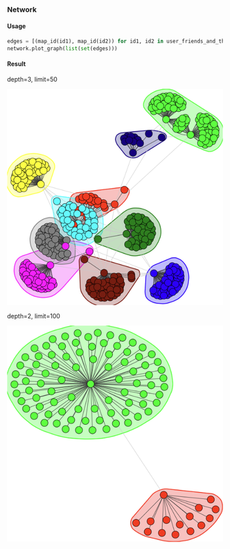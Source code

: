 
### Network
#### Usage
```python
edges = [(map_id(id1), map_id(id2)) for id1, id2 in user_friends_and_their_friends(default_user_id, max_depth=3)][:500]
network.plot_graph(list(set(edges)))
```
#### Result
depth=3, limit=50

![depth=3, limit=50](pics/depth3-limit50.png)

depth=2, limit=100

![depth=2, limit=100](pics/depth2-limit100.png)